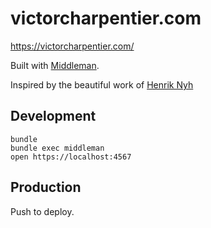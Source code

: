 # victorcharpentier.com

<https://victorcharpentier.com/>

Built with [Middleman](https://middlemanapp.com/).

Inspired by the beautiful work of [Henrik Nyh](<https://henrik.nyh.se/>) 

## Development

    bundle
    bundle exec middleman
    open https://localhost:4567

## Production

Push to deploy.
